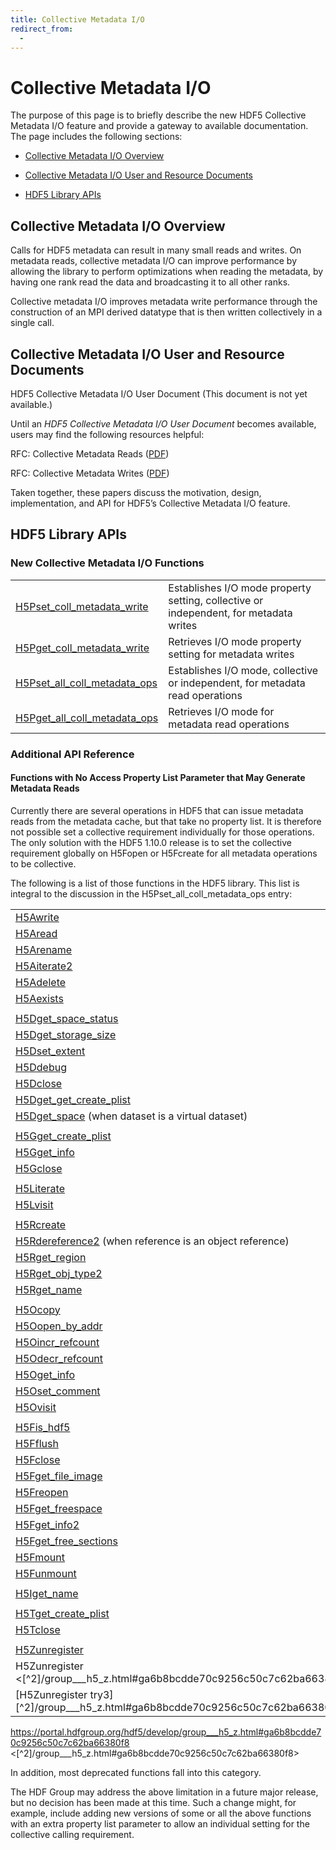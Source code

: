 ```yaml
---
title: Collective Metadata I/O
redirect_from:
  - 
---
```


# Collective Metadata I/O

The purpose of this page is to briefly describe the new HDF5 Collective Metadata I/O feature and provide a gateway to available documentation. The page includes the following sections:

* <a href="#overview">Collective Metadata I/O Overview</a>

* <a href="#resource">Collective Metadata I/O User and Resource Documents</a>

* <a href="#apis">HDF5 Library APIs</a>

<h2 id="overview">Collective Metadata I/O Overview</h2>

Calls for HDF5 metadata can result in many small reads and writes. On metadata reads, collective metadata I/O can improve performance by allowing the library to perform optimizations when reading the metadata, by having one rank read the data and broadcasting it to all other ranks.

Collective metadata I/O improves metadata write performance through the construction of an MPI derived datatype that is then written collectively in a single call.

<h2 id="resource">Collective Metadata I/O User and Resource Documents</h2>

HDF5 Collective Metadata I/O User Document (This document is not yet available.)

Until an *HDF5 Collective Metadata I/O User Document* becomes available, users may find the following resources helpful:

RFC: Collective Metadata Reads ([PDF]([1]/RFC-CollectiveMetadataReads.pdf))

RFC: Collective Metadata Writes ([PDF]([1]/RFC-CollectiveMetadataWrites.pdf))

Taken together, these papers discuss the motivation, design, implementation, and API for HDF5’s Collective Metadata I/O feature.

<h2 id="apis">HDF5 Library APIs</h2>

### New Collective Metadata I/O Functions

|                   |                                                              |
| ----------------- | ------------------------------------------------------------ |
| [H5Pset_coll_metadata_write]([2]/group___f_a_p_l.html#ga6380f9929cf42c8203813f7e72dde35c) | Establishes I/O mode property setting, collective or independent, for metadata writes |
| [H5Pget_coll_metadata_write]([2]/group___f_a_p_l.html#gac83ab4e788a5b6e0d578f40ca67d8d00) | Retrieves I/O mode property setting for metadata writes | 
| [H5Pset_all_coll_metadata_ops]([2]/group___g_a_p_l.html#ga5bc0b1fc7e1e3961bf0b441e722949eb) | Establishes I/O mode, collective or independent, for metadata read operations | 
| [H5Pget_all_coll_metadata_ops]([2]/group___g_a_p_l.html#ga8792cbe7eeace1382f588ed12a92092a) | Retrieves I/O mode for metadata read operations |

### Additional API Reference

#### Functions with No Access Property List Parameter that May Generate Metadata Reads

Currently there are several operations in HDF5 that can issue metadata reads from the metadata cache, but that take no property list. It is therefore not possible set a collective requirement individually for those operations. The only solution with the HDF5 1.10.0 release is to set the collective requirement globally on H5Fopen or H5Fcreate for all metadata operations to be collective.

The following is a list of those functions in the HDF5 library. This list is integral to the discussion in the H5Pset_all_coll_metadata_ops entry:

|                   |
| ----------------- |
| [H5Awrite]([2]/group___h5_a.html#gab70871e205d57450c83efd9912be2b5c) |
| [H5Aread]([2]/group___h5_a.html#gaacb27a997f7c98e8a833d0fd63b58f1c) |
| [H5Arename]([2]/group___h5_a.html#ga490dcd6db246c1fda7295badfce28203) |
| [H5Aiterate2]([2]/group___h5_a.html#ga9315a22b60468b6e996559b1b8a77251) |
| [H5Adelete]([2]/group___h5_a.html#gada9fa3d6db52329f1fd55662de6ff6ba) |
| [H5Aexists]([2]/group___h5_a.html#ga293b5be270d90cd5e47f782ca9aec80b) |
|  |
| [H5Dget_space_status]([2]/group___h5_d.html#ga7639ef5c12cb906c71670ce73b856a4c) |
| [H5Dget_storage_size]([2]/group___h5_d.html#gafb249479a493e80891f0c7f5d8a91b00) |
| [H5Dset_extent]([2]/group___h5_d.html#gad31e1e0129f4520c531ce524de2a056f) |
| [H5Ddebug](url) |
| [H5Dclose]([2]/group___h5_d.html#gae47c3f38db49db127faf221624c30609) |
| [H5Dget_get_create_plist](url) |
| [H5Dget_space]([2]/group___h5_d.html#gad42a46be153d895d8c28a11ebf5a0d0a) (when dataset is a virtual dataset) |
|  |
| [H5Gget_create_plist]([2]/group___h5_g.html#ga0b959a53cbffa48f5d68ce33b43b7ed8) |
| [H5Gget_info]([2]/group___j_h5_g.html#gaece6d1057c42630d336dad0f3915b337) |
| [H5Gclose]([2]/group___h5_g.html#ga8dbe20b390d2504f0bd3589ed8f4e221) |
|  |
| [H5Literate]([2]/group___j_h5_l.html#ga4e9e84159546db7f17d3d0c6ee709371) |
| [H5Lvisit]([2]/group___t_r_a_v.html#gac0558936502924d9e898d8b6e041ed69) |
|  |
| [H5Rcreate]([2]/group___h5_r.html#ga0ac6997b5de26b11d91a95de2869950d) |
| [H5Rdereference2]([2]/group___h5_r.html#ga9b09586f7b6ec708434dd8f95f58a9b7) (when reference is an object reference) |
| [H5Rget_region]([2]/group___h5_r.html#ga1702d609e85b9edd3d1e526a0276484f) |
| [H5Rget_obj_type2]([2]/group___h5_r.html#ga766e39a76bcdd68dc514425353eff807) |
| [H5Rget_name]([2]/group___h5_r.html#ga4c112c388f697324270fd085100dccaa) |
|  |
| [H5Ocopy]([2]/group___h5_o.html#gaa94449be6f67f499be5ddd3fc44f4225) |
| [H5Oopen_by_addr]([2]/group___h5_o.html#ga137f3823adab4daaaf8fe87b40453fa2) |
| [H5Oincr_refcount]([2]/group___h5_o.html#ga2086bad6c3cd2a711c306a48c093ff55) |
| [H5Odecr_refcount]([2]/group___h5_o.html#ga60c20da5e244c28a653d4fa23d316b44) |
| [H5Oget_info]([2]/group___h5_o.html#gaf4f302a33faba9e1c2b5f64c62ca4ed5) |
| [H5Oset_comment]([2]/group___h5_o.html#ga8b5cf8e916204e29616516046121f631) |
| [H5Ovisit]([2]/group___h5_o.html#ga5ce86255fcc34ceaf84a62551cd24233) |
|  |
| [H5Fis_hdf5]([2]/group___h5_f.html#ga6055c2ea3438bd4aaf221eba66843225) |
| [H5Fflush]([2]/group___h5_f.html#gae686870f0a276c4d06bbc667b2c24124) |
| [H5Fclose]([2]/group___h5_f.html#gac55cd91d80822e4f8c2a7f04ea71b124) |
| [H5Fget_file_image]([2]/group___h5_f.html#gadc53f4e76b1199cb5d2a8cb7fbb114ad) |
| [H5Freopen]([2]/group___h5_f.html#ga3f213eb05c5419d63ba168c30036e47b) |
| [H5Fget_freespace]([2]/group___h5_f.html#ga3ef2673183567543346668a8f1eca2e9) |
| [H5Fget_info2]([2]/group___h5_f.html#gaced8c09c1559636a9c3f33dff3f4520e) |
| [H5Fget_free_sections]([2]/group___h5_f.html#gab9cbf1a45f9dcda34b43f985b7848434) |
| [H5Fmount]([2]/group___h5_f.html#ga7c4865fd36ee25d839725252150bb53b) |
| [H5Funmount]([2]/group___h5_f.html#gae8f807d3f04a33f132ffb6c5295e897f) |
|  |
| [H5Iget_name]([2]/group___h5_i.html#ga9c84a8dc29566b82b6d1ff7a6e6828f1) |
|  |
| [H5Tget_create_plist]([2]/group___h5_t.html#ga6802c22c6e90216aa839a4a83909a54c) |
| [H5Tclose]([2]/group___h5_t.html#gafcba4db244f6a4d71e99c6e72b8678f0) |
|  |
| [H5Zunregister]([^2]/group___h5_z.html#ga6b8bcdde70c9256c50c7c62ba66380f8) |
| H5Zunregister <[^2]/group___h5_z.html#ga6b8bcdde70c9256c50c7c62ba66380f8> |
| [H5Zunregister try3][^2]/group___h5_z.html#ga6b8bcdde70c9256c50c7c62ba66380f8 |

<https://portal.hdfgroup.org/hdf5/develop/group___h5_z.html#ga6b8bcdde70c9256c50c7c62ba66380f8>
<[^2]/group___h5_z.html#ga6b8bcdde70c9256c50c7c62ba66380f8>

In addition, most deprecated functions fall into this category.

The HDF Group may address the above limitation in a future major release, but no decision has been made at this time. Such a change might, for example, include adding new versions of some or all the above functions with an extra property list parameter to allow an individual setting for the collective calling requirement.

[1]: https://docs.hdfgroup.org/hdf5/rfc
[2]: https://portal.hdfgroup.org/hdf5/develop
